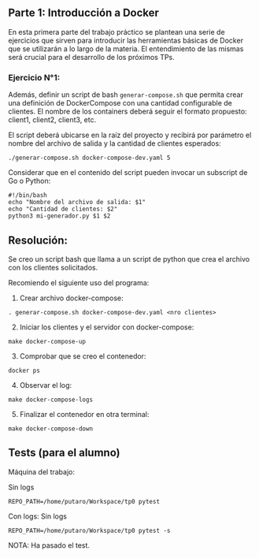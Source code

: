 ## Parte 1: Introducción a Docker
En esta primera parte del trabajo práctico se plantean una serie de ejercicios que sirven para introducir las herramientas básicas de Docker que se utilizarán a lo largo de la materia. El entendimiento de las mismas será crucial para el desarrollo de los próximos TPs.

### Ejercicio N°1:
Además, definir un script de bash `generar-compose.sh` que permita crear una definición de DockerCompose con una cantidad configurable de clientes.  El nombre de los containers deberá seguir el formato propuesto: client1, client2, client3, etc. 

El script deberá ubicarse en la raíz del proyecto y recibirá por parámetro el nombre del archivo de salida y la cantidad de clientes esperados:

`./generar-compose.sh docker-compose-dev.yaml 5`

Considerar que en el contenido del script pueden invocar un subscript de Go o Python:

```
#!/bin/bash
echo "Nombre del archivo de salida: $1"
echo "Cantidad de clientes: $2"
python3 mi-generador.py $1 $2
```

## Resolución:

Se creo un script bash que llama a un script de python que crea el archivo con los clientes solicitados.

Recomiendo el siguiente uso del programa:

1) Crear archivo docker-compose:
```
. generar-compose.sh docker-compose-dev.yaml <nro clientes>
```
2) Iniciar los clientes y el servidor con docker-compose:
```
make docker-compose-up
```
3) Comprobar que se creo el contenedor:
```
docker ps
```
4) Observar el log:
```
make docker-compose-logs
```
5) Finalizar el contenedor en otra terminal:
```
make docker-compose-down
```

## Tests (para el alumno)

Máquina del trabajo:

Sin logs
```
REPO_PATH=/home/putaro/Workspace/tp0 pytest
```
Con logs:
Sin logs
```
REPO_PATH=/home/putaro/Workspace/tp0 pytest -s
```
NOTA: Ha pasado el test.
